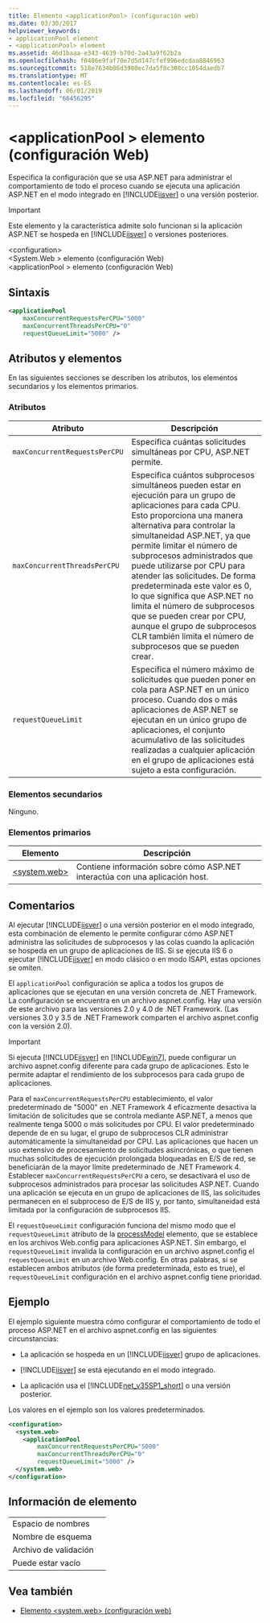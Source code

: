 ```yaml
---
title: Elemento <applicationPool> (configuración web)
ms.date: 03/30/2017
helpviewer_keywords:
- applicationPool element
- <applicationPool> element
ms.assetid: 46d1baaa-e343-4639-b70d-2a43a9f62b2a
ms.openlocfilehash: f0486e9faf70e7d5d147cfef996edcdaa8846963
ms.sourcegitcommit: 518e7634b86d3980ec7da5f8c308cc1054daedb7
ms.translationtype: MT
ms.contentlocale: es-ES
ms.lasthandoff: 06/01/2019
ms.locfileid: "66456295"
---
```

# <a name="applicationpool-element-web-settings"></a>\<applicationPool > elemento (configuración Web)
Especifica la configuración que se usa ASP.NET para administrar el comportamiento de todo el proceso cuando se ejecuta una aplicación ASP.NET en el modo integrado en [!INCLUDE[iisver](../../../../../includes/iisver-md.md)] o una versión posterior.  
  
> [!IMPORTANT]
>  Este elemento y la característica admite solo funcionan si la aplicación ASP.NET se hospeda en [!INCLUDE[iisver](../../../../../includes/iisver-md.md)] o versiones posteriores.  
  
 \<configuration>  
\<System.Web > elemento (configuración Web)  
\<applicationPool > elemento (configuración Web)  
  
## <a name="syntax"></a>Sintaxis  
  
```xml  
<applicationPool   
    maxConcurrentRequestsPerCPU="5000"   
    maxConcurrentThreadsPerCPU="0"   
    requestQueueLimit="5000" />  
```  
  
## <a name="attributes-and-elements"></a>Atributos y elementos  
 En las siguientes secciones se describen los atributos, los elementos secundarios y los elementos primarios.  
  
### <a name="attributes"></a>Atributos  
  
|Atributo|Descripción|  
|---------------|-----------------|  
|`maxConcurrentRequestsPerCPU`|Especifica cuántas solicitudes simultáneas por CPU, ASP.NET permite.|  
|`maxConcurrentThreadsPerCPU`|Especifica cuántos subprocesos simultáneos pueden estar en ejecución para un grupo de aplicaciones para cada CPU. Esto proporciona una manera alternativa para controlar la simultaneidad ASP.NET, ya que permite limitar el número de subprocesos administrados que puede utilizarse por CPU para atender las solicitudes. De forma predeterminada este valor es 0, lo que significa que ASP.NET no limita el número de subprocesos que se pueden crear por CPU, aunque el grupo de subprocesos CLR también limita el número de subprocesos que se pueden crear.|  
|`requestQueueLimit`|Especifica el número máximo de solicitudes que pueden poner en cola para ASP.NET en un único proceso. Cuando dos o más aplicaciones de ASP.NET se ejecutan en un único grupo de aplicaciones, el conjunto acumulativo de las solicitudes realizadas a cualquier aplicación en el grupo de aplicaciones está sujeto a esta configuración.|  
  
### <a name="child-elements"></a>Elementos secundarios  
 Ninguno.  
  
### <a name="parent-elements"></a>Elementos primarios  
  
|Elemento|Descripción|  
|-------------|-----------------|  
|[\<system.web>](../../../../../docs/framework/configure-apps/file-schema/web/system-web-element-web-settings.md)|Contiene información sobre cómo ASP.NET interactúa con una aplicación host.|  
  
## <a name="remarks"></a>Comentarios  
 Al ejecutar [!INCLUDE[iisver](../../../../../includes/iisver-md.md)] o una versión posterior en el modo integrado, esta combinación de elemento le permite configurar cómo ASP.NET administra las solicitudes de subprocesos y las colas cuando la aplicación se hospeda en un grupo de aplicaciones de IIS. Si se ejecuta IIS 6 o ejecutar [!INCLUDE[iisver](../../../../../includes/iisver-md.md)] en modo clásico o en modo ISAPI, estas opciones se omiten.  
  
 El `applicationPool` configuración se aplica a todos los grupos de aplicaciones que se ejecutan en una versión concreta de .NET Framework. La configuración se encuentra en un archivo aspnet.config. Hay una versión de este archivo para las versiones 2.0 y 4.0 de .NET Framework. (Las versiones 3.0 y 3.5 de .NET Framework comparten el archivo aspnet.config con la versión 2.0).  
  
> [!IMPORTANT]
>  Si ejecuta [!INCLUDE[iisver](../../../../../includes/iisver-md.md)] en [!INCLUDE[win7](../../../../../includes/win7-md.md)], puede configurar un archivo aspnet.config diferente para cada grupo de aplicaciones. Esto le permite adaptar el rendimiento de los subprocesos para cada grupo de aplicaciones.  
  
 Para el `maxConcurrentRequestsPerCPU` establecimiento, el valor predeterminado de "5000" en .NET Framework 4 eficazmente desactiva la limitación de solicitudes que se controla mediante ASP.NET, a menos que realmente tenga 5000 o más solicitudes por CPU. El valor predeterminado depende de en su lugar, el grupo de subprocesos CLR administrar automáticamente la simultaneidad por CPU. Las aplicaciones que hacen un uso extensivo de procesamiento de solicitudes asincrónicas, o que tienen muchas solicitudes de ejecución prolongada bloqueadas en E/S de red, se beneficiarán de la mayor límite predeterminado de .NET Framework 4. Establecer `maxConcurrentRequestsPerCPU` a cero, se desactivará el uso de subprocesos administrados para procesar las solicitudes ASP.NET. Cuando una aplicación se ejecuta en un grupo de aplicaciones de IIS, las solicitudes permanecen en el subproceso de E/S de IIS y, por tanto, simultaneidad está limitada por la configuración de subprocesos IIS.  
  
 El `requestQueueLimit` configuración funciona del mismo modo que el `requestQueueLimit` atributo de la [processModel](https://docs.microsoft.com/previous-versions/dotnet/netframework-4.0/7w2sway1(v=vs.100)) elemento, que se establece en los archivos Web.config para aplicaciones ASP.NET. Sin embargo, el `requestQueueLimit` invalida la configuración en un archivo aspnet.config el `requestQueueLimit` en un archivo Web.config. En otras palabras, si se establecen ambos atributos (de forma predeterminada, esto es true), el `requestQueueLimit` configuración en el archivo aspnet.config tiene prioridad.  
  
## <a name="example"></a>Ejemplo  
 El ejemplo siguiente muestra cómo configurar el comportamiento de todo el proceso ASP.NET en el archivo aspnet.config en las siguientes circunstancias:  
  
- La aplicación se hospeda en un [!INCLUDE[iisver](../../../../../includes/iisver-md.md)] grupo de aplicaciones.  
  
- [!INCLUDE[iisver](../../../../../includes/iisver-md.md)] se está ejecutando en el modo integrado.  
  
- La aplicación usa el [!INCLUDE[net_v35SP1_short](../../../../../includes/net-v35sp1-short-md.md)] o una versión posterior.  
  
 Los valores en el ejemplo son los valores predeterminados.  
  
```xml  
<configuration>  
  <system.web>  
    <applicationPool   
        maxConcurrentRequestsPerCPU="5000"  
        maxConcurrentThreadsPerCPU="0"   
        requestQueueLimit="5000" />  
  </system.web>  
</configuration>  
```  
  
## <a name="element-information"></a>Información de elemento  
  
|||  
|-|-|  
|Espacio de nombres||  
|Nombre de esquema||  
|Archivo de validación||  
|Puede estar vacío||  
  
## <a name="see-also"></a>Vea también

- [Elemento \<system.web> (configuración web)](../../../../../docs/framework/configure-apps/file-schema/web/system-web-element-web-settings.md)
